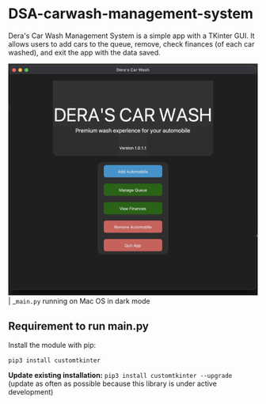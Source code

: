 # DSA-carwash-management-system

Dera's Car Wash Management System is a simple app with a TKinter GUI.
It allows users to add cars to the queue, remove, check finances (of each car washed),
and exit the app with the data saved.


![](assets/homescreen.png)
| _`main.py` running on Mac OS in dark mode

## Requirement to run main.py
Install the module with pip:
```
pip3 install customtkinter
```
**Update existing installation:** ```pip3 install customtkinter --upgrade```\
(update as often as possible because this library is under active development)
